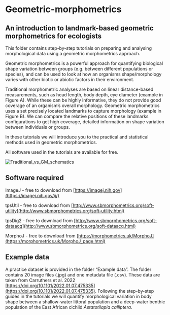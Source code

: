 # Geometric-morphometrics
## An introduction to landmark-based geometric morphometrics for ecologists

This folder contains step-by-step tutorials on preparing and analysing morphological data using a geometric morphometrics approach.

Geometric morphometrics is a powerful approach for quantifying biological shape variation between groups (e.g. between different populations or species), and can be used to look at how an organisms shape/morphology varies with other biotic or abiotic factors in their environment.

Traditional morphometric analyses are based on linear distance-based measurements, such as head length, body depth, eye diameter (example in Figure A). While these can be highly informative, they do not provide good coverage of an organism’s overall morphology. Geometric morphometrics uses a set precisely located landmarks to capture morphology (example in Figure B). We can compare the relative positions of these landmarks configurations to get high coverage, detailed information on shape variation between individuals or groups.

In these tutorials we will introduce you to the practical and statistical methods used in geometric morphometrics. 

All software used in the tutorials are available for free.

![Traditional_vs_GM_schematics](https://user-images.githubusercontent.com/74772641/195985251-065f05f4-004a-4f84-815b-b7f88ea27d04.jpg)



## Software required

ImageJ - free to download from [https://imagej.nih.gov](https://imagej.nih.gov/ij/)

tpsUtil - free to download from [http://www.sbmorphometrics.org/soft-utility](http://www.sbmorphometrics.org/soft-utility.html)

tpsDig2 - free to download from [http://www.sbmorphometrics.org/soft-dataacq](http://www.sbmorphometrics.org/soft-dataacq.html)

MorphoJ - free to download from [https://morphometrics.uk/MorphoJ](https://morphometrics.uk/MorphoJ_page.html)


## Example data

A practice dataset is provided in the folder “Example data”. The folder contains 20 image files (.jpg) and one metadata file (.csv). These data are taken from Carruthers et al. 2022 [https://doi.org/10.1101/2022.01.07.475335](https://doi.org/10.1101/2022.01.07.475335). Following the step-by-step guides in the tutorials we will quantify morphological variation in body shape between a shallow-water littoral population and a deep-water benthic population of the East African cichlid *Astatotilapia calliptera*. 


